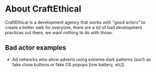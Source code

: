 # About CraftEthical

CraftEthical is a development agency that works with "good actors" to create a better web for everyone, there are a lot of bad development practices out there, we want nothing to do with those.

## Bad actor examples

 - Ad networks who allow adverts using extreme dark patterns (such as fake close buttons or fake OS popups [low battery, etc])

